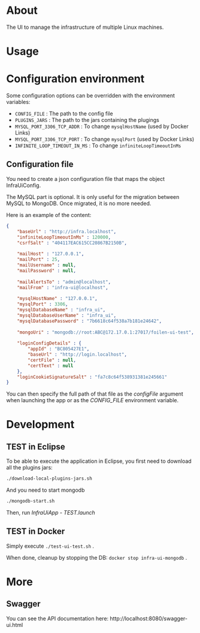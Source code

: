 # About

The UI to manage the infrastructure of multiple Linux machines.

# Usage

# Configuration environment

Some configuration options can be overridden with the environment variables:

* `CONFIG_FILE` : The path to the config file
* `PLUGINS_JARS` : The path to the jars containing the plugings
* `MYSQL_PORT_3306_TCP_ADDR` : To change `mysqlHostName` (used by Docker Links)
* `MYSQL_PORT_3306_TCP_PORT` : To change `mysqlPort` (used by Docker Links)
* `INFINITE_LOOP_TIMEOUT_IN_MS` : To change `infiniteLoopTimeoutInMs`

## Configuration file

You need to create a json configuration file that maps the object InfraUiConfig.

The MySQL part is optional. It is only useful for the migration between MySQL to MongoDB. Once migrated, it is no more needed.

Here is an example of the content:

```json
{
	"baseUrl" : "http://infra.localhost",
	"infiniteLoopTimeoutInMs" : 120000,
	"csrfSalt" : "404117EAC615CC20867B2150B",
	
	"mailHost" : "127.0.0.1",
	"mailPort" : 25,
	"mailUsername" : null,
	"mailPassword" : null,
	
	"mailAlertsTo" : "admin@localhost",
	"mailFrom" : "infra-ui@localhost",
	
	"mysqlHostName" : "127.0.0.1",
	"mysqlPort" : 3306,
	"mysqlDatabaseName" : "infra_ui",
	"mysqlDatabaseUserName" : "infra_ui",
	"mysqlDatabasePassword" : "7b6618c64f538a7b181e24642",
	
	"mongoUri" : "mongodb://root:ABC@172.17.0.1:27017/foilen-ui-test",
	
	"loginConfigDetails" : {
		"appId" : "BC805427E1",
		"baseUrl" : "http://login.localhost",
		"certFile" : null,
		"certText" : null
	},
	"loginCookieSignatureSalt" : "fa7c8c64f538931381e245661"
}
```

You can then specify the full path of that file as the *configFile* argument when launching the app or as the
*CONFIG_FILE* environment variable.

# Development

## TEST in Eclipse

To be able to execute the application in Eclipse, you first need to download all the plugins jars:

```bash
./download-local-plugins-jars.sh
```

And you need to start mongodb

```bash
./mongodb-start.sh
```

Then, run *InfraUiApp - TEST.launch*

## TEST in Docker

Simply execute `./test-ui-test.sh` .

When done, cleanup by stopping the DB: `docker stop infra-ui-mongodb` .

# More

## Swagger

You can see the API documentation here: http://localhost:8080/swagger-ui.html

